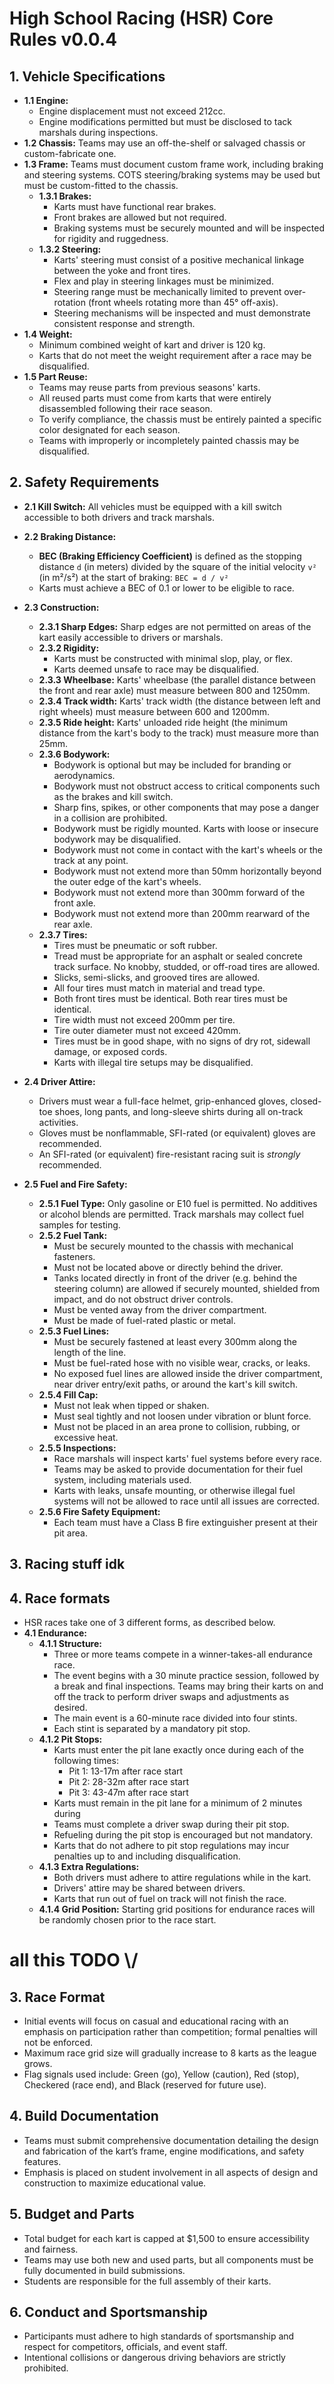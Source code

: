 
# High School Racing (HSR) Core Rules v0.0.4

## 1. Vehicle Specifications
- **1.1 Engine:**
	- Engine displacement must not exceed 212cc.
	- Engine modifications permitted but must be disclosed to tack marshals during inspections.
- **1.2 Chassis:** Teams may use an off-the-shelf or salvaged chassis or custom-fabricate one.
- **1.3 Frame:** Teams must document custom frame work, including braking and steering systems. COTS steering/braking systems may be used but must be custom-fitted to the chassis.
	- **1.3.1 Brakes:**
		- Karts must have functional rear brakes.
		- Front brakes are allowed but not required.
		- Braking systems must be securely mounted and will be inspected for rigidity and ruggedness.
	- **1.3.2 Steering:**
		- Karts' steering must consist of a positive mechanical linkage between the yoke and front tires.
		- Flex and play in steering linkages must be minimized.
		- Steering range must be mechanically limited to prevent over-rotation (front wheels rotating more than 45° off-axis).
		- Steering mechanisms will be inspected and must demonstrate consistent response and strength.
- **1.4 Weight:**
	- Minimum combined weight of kart and driver is 120 kg.
	- Karts that do not meet the weight requirement after a race may be disqualified.
- **1.5 Part Reuse:**
	- Teams may reuse parts from previous seasons' karts.
	- All reused parts must come from karts that were entirely disassembled following their race season.
	- To verify compliance, the chassis must be entirely painted a specific color designated for each season.
	- Teams with improperly or incompletely painted chassis may be disqualified.

## 2. Safety Requirements
- **2.1 Kill Switch:** All vehicles must be equipped with a kill switch accessible to both drivers and track marshals.
- **2.2 Braking Distance:**
	- **BEC (Braking Efficiency Coefficient)** is defined as the stopping distance `d` (in meters) divided by the square of the initial velocity `v²` (in m²/s²) at the start of braking: `BEC = d / v²`
	- Karts must achieve a BEC of 0.1 or lower to be eligible to race.
	
- **2.3 Construction:**
	- **2.3.1 Sharp Edges:** Sharp edges are not permitted on areas of the kart easily accessible to drivers or marshals.
	- **2.3.2 Rigidity:**
		- Karts must be constructed with minimal slop, play, or flex.
		- Karts deemed unsafe to race may be disqualified.
	- **2.3.3 Wheelbase:** Karts' wheelbase (the parallel distance between the front and rear axle) must measure between 800 and 1250mm.
	- **2.3.4 Track width:** Karts' track width (the distance between left and right wheels) must measure between 600 and 1200mm.
	- **2.3.5 Ride height:** Karts' unloaded ride height (the minimum distance from the kart's body to the track) must measure more than 25mm.
	- **2.3.6 Bodywork:**
		- Bodywork is optional but may be included for branding or aerodynamics.
		- Bodywork must not obstruct access to critical components such as the brakes and kill switch.
		- Sharp fins, spikes, or other components that may pose a danger in a collision are prohibited.
		- Bodywork must be rigidly mounted. Karts with loose or insecure bodywork may be disqualified.
		- Bodywork must not come in contact with the kart's wheels or the track at any point.
		- Bodywork must not extend more than 50mm horizontally beyond the outer edge of the kart's wheels.
		- Bodywork must not extend more than 300mm forward of the front axle.
		- Bodywork must not extend more than 200mm rearward of the rear axle.
	- **2.3.7 Tires:**
		- Tires must be pneumatic or soft rubber.
		- Tread must be appropriate for an asphalt or sealed concrete track surface. No knobby, studded, or off-road tires are allowed.
		- Slicks, semi-slicks, and grooved tires are allowed.
		- All four tires must match in material and tread type.
		- Both front tires must be identical. Both rear tires must be identical.
		- Tire width must not exceed 200mm per tire.
		- Tire outer diameter must not exceed 420mm.
		- Tires must be in good shape, with no signs of dry rot, sidewall damage, or exposed cords.
		- Karts with illegal tire setups may be disqualified.
- **2.4 Driver Attire:**  
	- Drivers must wear a full-face helmet, grip-enhanced gloves, closed-toe shoes, long pants, and long-sleeve shirts during all on-track activities.
	- Gloves must be nonflammable, SFI-rated (or equivalent) gloves are recommended.
	- An SFI-rated (or equivalent) fire-resistant racing suit is *strongly* recommended.
- **2.5 Fuel and Fire Safety:**
	- **2.5.1 Fuel Type:** Only gasoline or E10 fuel is permitted. No additives or alcohol blends are permitted. Track marshals may collect fuel samples for testing.
	- **2.5.2 Fuel Tank:**
		- Must be securely mounted to the chassis with mechanical fasteners.
		- Must not be located above or directly behind the driver.
		- Tanks located directly in front of the driver (e.g. behind the steering column) are allowed if securely mounted, shielded from impact, and do not obstruct driver controls.
		- Must be vented away from the driver compartment.
		- Must be made of fuel-rated plastic or metal.
	- **2.5.3 Fuel Lines:**
		- Must be securely fastened at least every 300mm along the length of the line.
		- Must be fuel-rated hose with no visible wear, cracks, or leaks.
		- No exposed fuel lines are allowed inside the driver compartment, near driver entry/exit paths, or around the kart's kill switch.
	- **2.5.4 Fill Cap:**
		- Must not leak when tipped or shaken.
		- Must seal tightly and not loosen under vibration or blunt force.
		- Must not be placed in an area prone to collision, rubbing, or excessive heat.
	- **2.5.5 Inspections:**
		- Race marshals will inspect karts' fuel systems before every race.
		- Teams may be asked to provide documentation for their fuel system, including materials used.
		- Karts with leaks, unsafe mounting, or otherwise illegal fuel systems will not be allowed to race until all issues are corrected.
	- **2.5.6 Fire Safety Equipment:**
		- Each team must have a Class B fire extinguisher present at their pit area.

## 3. Racing stuff idk

## 4. Race formats
- HSR races take one of 3 different forms, as described below.
- **4.1 Endurance:**
	- **4.1.1 Structure:**
		- Three or more teams compete in a winner-takes-all endurance race.
		- The event begins with a 30 minute practice session, followed by a break and final inspections. Teams may bring their karts on and off the track to perform driver swaps and adjustments as desired.
		- The main event is a 60-minute race divided into four stints.
		- Each stint is separated by a mandatory pit stop.
	- **4.1.2 Pit Stops:**
		- Karts must enter the pit lane exactly once during each of the following times:
			- Pit 1: 13-17m after race start
			- Pit 2: 28-32m after race start
			- Pit 3: 43-47m after race start
		- Karts must remain in the pit lane for a minimum of 2 minutes during
		- Teams must complete a driver swap during their pit stop.
		- Refueling during the pit stop is encouraged but not mandatory.
		- Karts that do not adhere to pit stop regulations may incur penalties up to and including disqualification.
	- **4.1.3 Extra Regulations:**
		- Both drivers must adhere to attire regulations while in the kart.
		- Drivers' attire may be shared between drivers.
		- Karts that run out of fuel on track will not finish the race.
	- **4.1.4 Grid Position:** Starting grid positions for endurance races will be randomly chosen prior to the race start.

# all this TODO \\/
## 3. Race Format
- Initial events will focus on casual and educational racing with an emphasis on participation rather than competition; formal penalties will not be enforced.  
- Maximum race grid size will gradually increase to 8 karts as the league grows.  
- Flag signals used include: Green (go), Yellow (caution), Red (stop), Checkered (race end), and Black (reserved for future use).

## 4. Build Documentation
- Teams must submit comprehensive documentation detailing the design and fabrication of the kart’s frame, engine modifications, and safety features.  
- Emphasis is placed on student involvement in all aspects of design and construction to maximize educational value.

## 5. Budget and Parts
- Total budget for each kart is capped at $1,500 to ensure accessibility and fairness.  
- Teams may use both new and used parts, but all components must be fully documented in build submissions.  
- Students are responsible for the full assembly of their karts.

## 6. Conduct and Sportsmanship
- Participants must adhere to high standards of sportsmanship and respect for competitors, officials, and event staff.  
- Intentional collisions or dangerous driving behaviors are strictly prohibited.
<!--stackedit_data:
eyJoaXN0b3J5IjpbMjE0MDQ1OTQyMywtMTA5NDExNTk2N119
-->